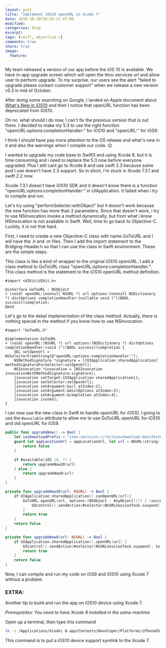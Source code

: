 ```yaml
---
layout: post
title: "Implement iOS10 openURL in Xcode 7"
date: 2016-10-30T10:25:21-07:00
modified:
categories: blog
excerpt:
tags: [swift, objective c]
comments: true
share: true
image:
  feature:
---
```


My team released a version of our app before the iOS 10 is available. We have in-app upgrade screen which will open the itms-services url and allow user to perform upgrade. To my surprise, our users see the alert "failed to upgrade please contact customer support" when we release a new version v5.3 in mid of October.

After doing some searching on Google, I landed on Apple document about [What's New in iOS10](https://developer.apple.com/library/content/releasenotes/General/WhatsNewIniOS/Articles/iOS10.html) and then I notice that openURL function has been deprecated from iOS10.

Oh no. what should I do now, I can't fix the previous version that is out there. I decided to make my 5.3 to use the right function "openURL:options:completionHandler:" for iOS10 and "openURL:" for iOS9.

I think I should have pay more attention to the OS release and what's new in it and also the warnings when I compile our code. 😌

I wanted to upgrade my code base to Swift3 and using Xcode 8, but it is time consuming and i need to replace the 5.3 now before everyone upgraded. Plus I still cant go to Xcode 8 and use swift 2.3 because some pod I use doesn't have 2.3 support. So in short, i'm stuck in Xcode 7.3.1 and swift 2.2 now.

Xcode 7.3.1 doesn't have iOS10 SDK and it doesn't know there is a function "openURL:options:completionHandler:" in UIApplication. It failed when i try to compile and run.

Let's try using "performSelector:withObject" but it doesn't work because the new function has more than 2 parameters. Since that doesn't work, i try to use NSInvocation invoke a method dynamically, but from what i know NSInvocation is not available in Swift. Well, time to go back to Objective-C. Luckily, it is not that hard.

First, I need to create a new Objective-C class with name GoToURL and I will have the .h and .m files. Then I add the import statement to the Bridging-Header.h so that I can use the class in Swift environment. These are the simple steps.

This class is like a kind of wrapper to the original iOS10 openURL. I add a class method to GoToURL class "openURL:options:completionHandler:". This class method is the statement to the iOS10 openURL method definition.

```obj-c
#import <UIKit/UIKit.h>

@interface GoToURL : NSObject
+ (void) openURL:(nonnull NSURL *) url options:(nonnull NSDictionary *) dictOptions completionHandler:(nullable void (^)(BOOL success))completion;
@end
```

Let's go to the detail implementation of the class method. Actually, there is nothing special in the method if you know how to use NSInvocation.

```obj-c
#import "GoToURL.h"

@implementation GoToURL
+ (void) openURL:(NSURL *) url options:(NSDictionary *) dictOptions completionHandler:(void (^)(BOOL success))completion {
    SEL selOpenUrl = NSSelectorFromString(@"openURL:options:completionHandler:");
    NSMethodSignature *signature = [[UIApplication sharedApplication] methodSignatureForSelector:selOpenUrl];
    NSInvocation *invocation = [NSInvocation invocationWithMethodSignature:signature];
    [invocation setTarget:[UIApplication sharedApplication]];
    [invocation setSelector:selOpenUrl];
    [invocation setArgument:&url atIndex:2];
    [invocation setArgument:&dictOptions atIndex:3];
    [invocation setArgument:&completion atIndex:4];
    [invocation invoke];
}
```

I can now use the new class in Swift to handle openURL for iOS10. I going to use the `#available` attribute to allow me to use GoToURL.openURL for iOS10 and old openURL for iOS9.

```swift
public func upgradeNow() -> Bool {
    let iosDownloadPrefix = "itms-services://?action=download-manifest&url="
    guard let appLocationUrl = appLocationUrl, let url = NSURL(string: iosDownloadPrefix + appLocationUrl.urlEncode()) else {
        return false
    }

    if #available(iOS 10, *) {
        return upgradeNow10(url)
    } else {
        return upgradeNow9(url)
    }
}

private func upgradeNow10(url: NSURL) -> Bool {
    if UIApplication.sharedApplication().canOpenURL(url){
        GoToURL.openURL(url, options:[NSObject : AnyObject]()) { (success) in
            UIControl().sendAction(#selector(NSURLSessionTask.suspend), to: UIApplication.sharedApplication(), forEvent: nil)
        }
        return true
    }
    return false
}

private func upgradeNow9(url: NSURL) -> Bool {
    if UIApplication.sharedApplication().openURL(url) {
        UIControl().sendAction(#selector(NSURLSessionTask.suspend), to: UIApplication.sharedApplication(), forEvent: nil)
        return true
    }
    return false
}
```

Now, I can compile and run my code on iOS9 and iOS10 using Xcode 7 without a problem.

### EXTRA:
Another tip to build and run the app on iOS10 device using Xcode 7.

*Prerequisites: You need to have Xcode 8 installed in the same machine*

Open up a terminal, then type this command
```bash
ln -s /Applications/Xcode\ 8.app/Contents/Developer/Platforms/iPhoneOS.platform/DeviceSupport/10.0\ \(14A345\)/ /Applications/Xcode.app/Contents/Developer/Platforms/iPhoneOS.platform/DeviceSupport
```

This command is to put a iOS10 device support symlink to the Xcode 7.
